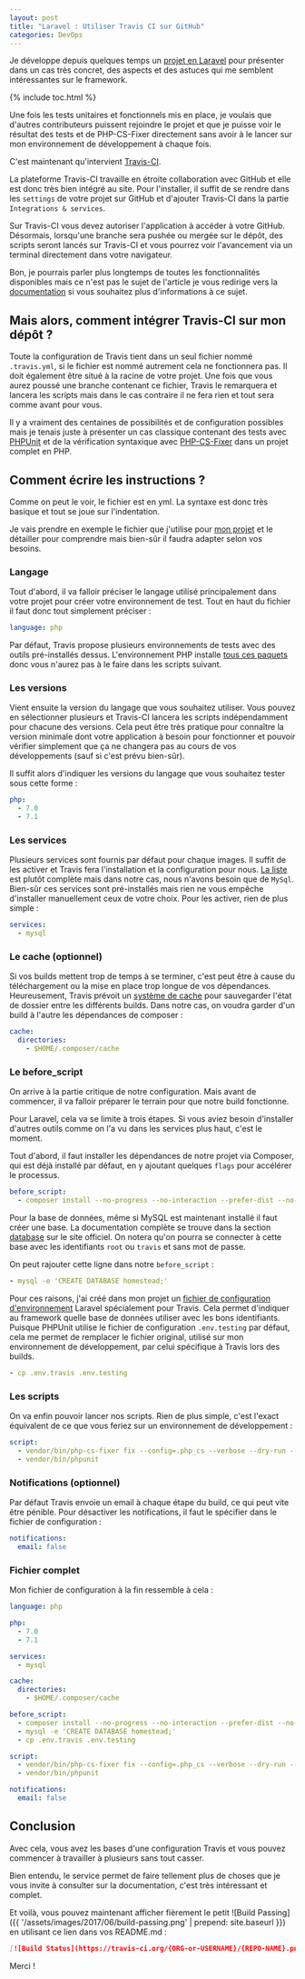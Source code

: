 ```yaml
---
layout: post
title: "Laravel : Utiliser Travis CI sur GitHub"
categories: DevOps
---
```

Je développe depuis quelques temps un [projet en Laravel](https://github.com/guillaumebriday/laravel-blog) pour présenter dans un cas très concret, des aspects et des astuces qui me semblent intéressantes sur le framework.

{% include toc.html %}

Une fois les tests unitaires et fonctionnels mis en place, je voulais que d'autres contributeurs puissent rejoindre le projet et que je puisse voir le résultat des tests et de PHP-CS-Fixer directement sans avoir à le lancer sur mon environnement de développement à chaque fois.

C'est maintenant qu'intervient [Travis-CI](https://travis-ci.org).

La plateforme Travis-CI travaille en étroite collaboration avec GitHub et elle est donc très bien intégré au site. Pour l'installer, il suffit de se rendre dans les ```settings``` de votre projet sur GitHub et d'ajouter Travis-CI dans la partie ```Integrations & services```.

Sur Travis-CI vous devez autoriser l'application à accéder à votre GitHub. Désormais, lorsqu'une branche sera pushée ou mergée sur le dépôt, des scripts seront lancés sur Travis-CI et vous pourrez voir l'avancement via un terminal directement dans votre navigateur.

Bon, je pourrais parler plus longtemps de toutes les fonctionnalités disponibles mais ce n'est pas le sujet de l'article je vous redirige vers la [documentation](https://docs.travis-ci.com) si vous souhaitez plus d'informations à ce sujet.

## Mais alors, comment intégrer Travis-CI sur mon dépôt ?

Toute la configuration de Travis tient dans un seul fichier nommé ```.travis.yml```, si le fichier est nommé autrement cela ne fonctionnera pas. Il doit également être situé à la racine de votre projet. Une fois que vous aurez poussé une branche contenant ce fichier, Travis le remarquera et lancera les scripts mais dans le cas contraire il ne fera rien et tout sera comme avant pour vous.

Il y a vraiment des centaines de possibilités et de configuration possibles mais je tenais juste à présenter un cas classique contenant des tests avec [PHPUnit](https://phpunit.de/) et de la vérification syntaxique avec [PHP-CS-Fixer](http://cs.sensiolabs.org/) dans un projet complet en PHP.

## Comment écrire les instructions ?

Comme on peut le voir, le fichier est en yml. La syntaxe est donc très basique et tout se joue sur l'indentation.

Je vais prendre en exemple le fichier que j'utilise pour [mon projet](https://github.com/guillaumebriday/laravel-blog/blob/master/.travis.yml) et le détailler pour comprendre mais bien-sûr il faudra adapter selon vos besoins.

### Langage

Tout d'abord, il va falloir préciser le langage utilisé principalement dans votre projet pour créer votre environnement de test. Tout en haut du fichier il faut donc tout simplement préciser :

```yaml
language: php
```

Par défaut, Travis propose plusieurs environnements de tests avec des outils pré-installés dessus. L'environnement PHP installe [tous ces paquets](https://docs.travis-ci.com/user/ci-environment/#PHP-VM-images) donc vous n'aurez pas à le faire dans les scripts suivant.

### Les versions

Vient ensuite la version du langage que vous souhaitez utiliser. Vous pouvez en sélectionner plusieurs et Travis-CI lancera les scripts indépendamment pour chacune des versions. Cela peut être très pratique pour connaître la version minimale dont votre application à besoin pour fonctionner et pouvoir vérifier simplement que ça ne changera pas au cours de vos développements (sauf si c'est prévu bien-sûr).

Il suffit alors d'indiquer les versions du langage que vous souhaitez tester sous cette forme :

```yaml
php:
  - 7.0
  - 7.1
```

### Les services

Plusieurs services sont fournis par défaut pour chaque images. Il suffit de les activer et Travis fera l'installation et la configuration pour nous.
[La liste](https://docs.travis-ci.com/user/ci-environment/#Data-Stores) est plutôt complète mais dans notre cas, nous n'avons besoin que de ```MySql```. Bien-sûr ces services sont pré-installés mais rien ne vous empêche d'installer manuellement ceux de votre choix.
Pour les activer, rien de plus simple :

```yaml
services:
  - mysql
```

### Le cache (optionnel)

Si vos builds mettent trop de temps à se terminer, c'est peut être à cause du téléchargement ou la mise en place trop longue de vos dépendances. Heureusement, Travis prévoit un [système de cache](https://docs.travis-ci.com/user/caching/) pour sauvegarder l'état de dossier entre les différents builds. Dans notre cas, on voudra garder d'un build à l'autre les dépendances de composer :

```yaml
cache:
  directories:
    - $HOME/.composer/cache
```

### Le before_script

On arrive à la partie critique de notre configuration. Mais avant de commencer, il va falloir préparer le terrain pour que notre build fonctionne.

Pour Laravel, cela va se limite à trois étapes. Si vous aviez besoin d'installer d'autres outils comme on l'a vu dans les services plus haut, c'est le moment.

Tout d'abord, il faut installer les dépendances de notre projet via Composer, qui est déjà installé par défaut, en y ajoutant quelques ```flags``` pour accélérer le processus.

```yaml
before_script:
  - composer install --no-progress --no-interaction --prefer-dist --no-suggest
```

Pour la base de données, même si MySQL est maintenant installé il faut créer une base. La documentation complète se trouve dans la section [database](https://docs.travis-ci.com/user/database-setup/#MySQL) sur le site officiel. On notera qu'on pourra se connecter à cette base avec les identifiants ```root``` ou ```travis``` et sans mot de passe.

On peut rajouter cette ligne dans notre ```before_script``` :
```yaml
- mysql -e 'CREATE DATABASE homestead;'
```

Pour ces raisons, j'ai créé dans mon projet un [fichier de configuration d'environnement](https://github.com/guillaumebriday/laravel-blog/blob/master/.env.travis) Laravel spécialement pour Travis. Cela permet d'indiquer au framework quelle base de données utiliser avec les bons identifiants. Puisque PHPUnit utilise le fichier de configuration ```.env.testing``` par défaut, cela me permet de remplacer le fichier original, utilisé sur mon environnement de développement, par celui spécifique à Travis lors des builds.

```yaml
- cp .env.travis .env.testing
```

### Les scripts

On va enfin pouvoir lancer nos scripts. Rien de plus simple, c'est l'exact équivalent de ce que vous feriez sur un environnement de développement :

```yaml
script:
  - vendor/bin/php-cs-fixer fix --config=.php_cs --verbose --dry-run --diff
  - vendor/bin/phpunit
```

### Notifications (optionnel)

Par défaut Travis envoie un email à chaque étape du build, ce qui peut vite être pénible. Pour désactiver les notifications, il faut le spécifier dans le fichier de configuration :

```yaml
notifications:
  email: false
```

### Fichier complet

Mon fichier de configuration à la fin ressemble à cela :

```yaml
language: php

php:
  - 7.0
  - 7.1

services:
  - mysql

cache:
  directories:
    - $HOME/.composer/cache

before_script:
  - composer install --no-progress --no-interaction --prefer-dist --no-suggest
  - mysql -e 'CREATE DATABASE homestead;'
  - cp .env.travis .env.testing

script:
  - vendor/bin/php-cs-fixer fix --config=.php_cs --verbose --dry-run --diff
  - vendor/bin/phpunit

notifications:
  email: false
```

## Conclusion

Avec cela, vous avez les bases d'une configuration Travis et vous pouvez commencer à travailler à plusieurs sans tout casser.

Bien entendu, le service permet de faire tellement plus de choses que je vous invite à consulter sur la documentation, c'est très intéressant et complet.

Et voilà, vous pouvez maintenant afficher fièrement le petit ![Build Passing]({{ '/assets/images/2017/06/build-passing.png' | prepend: site.baseurl }}) en utilisant ce lien dans vos README.md :

```markdown
[![Build Status](https://travis-ci.org/{ORG-or-USERNAME}/{REPO-NAME}.png?branch=master)](https://travis-ci.org/{ORG-or-USERNAME}/{REPO-NAME})
```

Merci !

